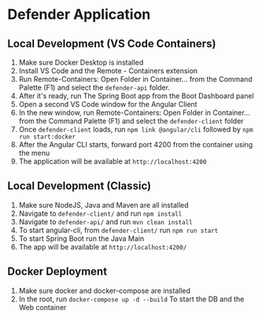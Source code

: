 # Defender Application

## Local Development (VS Code Containers)

1. Make sure Docker Desktop is installed
2. Install VS Code and the Remote - Containers extension
3. Run Remote-Containers: Open Folder in Container... from the Command Palette (F1) and select the `defender-api` folder.
4. After it's ready, run The Spring Boot app from the Boot Dashboard panel
5. Open a second VS Code window for the Angular Client
6. In the new window, run Remote-Containers: Open Folder in Container... from the Command Palette (F1) and select the `defender-client` folder
7. Once `defender-client` loads, run `npm link @angular/cli` followed by `npm run start:docker`
8. After the Angular CLI starts, forward port 4200 from the container using the menu
9. The application will be available at `http://localhost:4200`

## Local Development (Classic)

1. Make sure NodeJS, Java and Maven are all installed
2. Navigate to `defender-client/` and run `npm install`
3. Navigate to `defender-api/` and run `mvn clean install`
4. To start angular-cli, from `defender-client/` run `npm run start`
5. To start Spring Boot run the Java Main
6. The app will be available at `http://localhost:4200/`

## Docker Deployment

1. Make sure docker and docker-compose are installed
2. In the root, run `docker-compose up -d --build` To start the DB and the Web container
